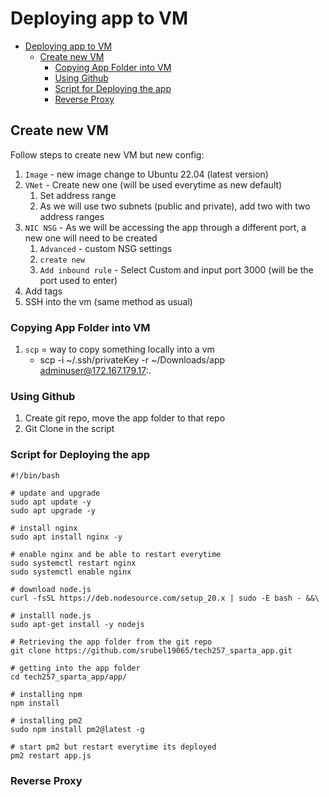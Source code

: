 # Deploying app to VM

- [Deploying app to VM](#deploying-app-to-vm)
  - [Create new VM](#create-new-vm)
    - [Copying App Folder into VM](#copying-app-folder-into-vm)
    - [Using Github](#using-github)
    - [Script for Deploying the app](#script-for-deploying-the-app)
    - [Reverse Proxy](#reverse-proxy)


## Create new VM
Follow steps to create new VM but new config:
1. `Image` - new image change to Ubuntu 22.04 (latest version)
2. `VNet` - Create new one (will be used everytime as new default)
    1. Set address range
    2. As we will use two subnets (public and private), add two with two address ranges
3. `NIC NSG` - As we will be accessing the app through a different port, a new one will need to be created
    1. `Advanced` - custom NSG settings
    2. `create new`
    3. `Add inbound rule` - Select Custom and input port 3000 (will be the port used to enter)
 4. Add tags
 5. SSH into the vm (same method as usual)



### Copying App Folder into VM
1. `scp` = way to copy something locally into a vm
   - scp -i ~/.ssh/privateKey -r ~/Downloads/app adminuser@172.167.179.17:.

### Using Github
1. Create  git repo, move the app folder to that repo
2. Git Clone in the script


### Script for Deploying the app

```
#!/bin/bash

# update and upgrade
sudo apt update -y
sudo apt upgrade -y

# install nginx
sudo apt install nginx -y

# enable nginx and be able to restart everytime
sudo systemctl restart nginx
sudo systemctl enable nginx

# download node.js
curl -fsSL https://deb.nodesource.com/setup_20.x | sudo -E bash - &&\

# installl node.js
sudo apt-get install -y nodejs

# Retrieving the app folder from the git repo
git clone https://github.com/srubel19065/tech257_sparta_app.git

# getting into the app folder
cd tech257_sparta_app/app/

# installing npm
npm install

# installing pm2 
sudo npm install pm2@latest -g

# start pm2 but restart everytime its deployed 
pm2 restart app.js
```

### Reverse Proxy